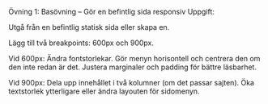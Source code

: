 Övning 1: Basövning – Gör en befintlig sida responsiv
Uppgift:

Utgå från en befintlig statisk sida eller skapa en.

Lägg till två breakpoints: 600px och 900px.

Vid 600px:
Ändra fontstorlekar.
Gör menyn horisontell och centrera den om den inte redan är det.
Justera marginaler och padding för bättre läsbarhet.

Vid 900px:
Dela upp innehållet i två kolumner (om det passar sajten).
Öka textstorlek ytterligare eller ändra layouten för sidomenyn.